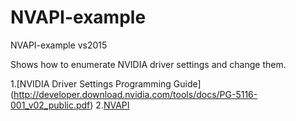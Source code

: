 # NVAPI-example
NVAPI-example vs2015

Shows how to enumerate NVIDIA driver settings and change them.

1.[NVIDIA Driver Settings Programming Guide] (http://developer.download.nvidia.com/tools/docs/PG-5116-001_v02_public.pdf)
2.[NVAPI](https://developer.nvidia.com/nvapi)
